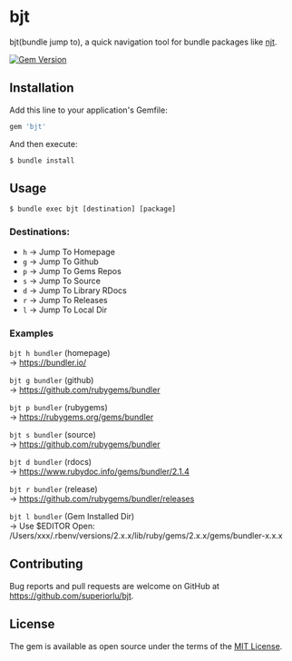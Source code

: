 # bjt

bjt(bundle jump to), a quick navigation tool for bundle packages like [njt](https://github.com/kachkaev/njt).

[![Gem Version](http://img.shields.io/gem/v/bjt.svg)](https://rubygems.org/gems/bjt)

## Installation

Add this line to your application's Gemfile:

```ruby
gem 'bjt'
```

And then execute:

    $ bundle install

## Usage

```shell
$ bundle exec bjt [destination] [package]

```

### Destinations:

- `h` -> Jump To Homepage
- `g` -> Jump To Github
- `p` -> Jump To Gems Repos
- `s` -> Jump To Source
- `d` -> Jump To Library RDocs
- `r` -> Jump To Releases
- `l` -> Jump To Local Dir

### Examples

`bjt h bundler` (homepage)  
→ <https://bundler.io/>

`bjt g bundler` (github)  
→ <https://github.com/rubygems/bundler>

`bjt p bundler` (rubygems)  
→ <https://rubygems.org/gems/bundler>

`bjt s bundler` (source)  
→ <https://github.com/rubygems/bundler>

`bjt d bundler` (rdocs)  
→ <https://www.rubydoc.info/gems/bundler/2.1.4>

`bjt r bundler` (release)  
→ <https://github.com/rubygems/bundler/releases>

`bjt l bundler` (Gem Installed Dir)  
→ Use \$EDITOR Open: /Users/xxx/.rbenv/versions/2.x.x/lib/ruby/gems/2.x.x/gems/bundler-x.x.x

## Contributing

Bug reports and pull requests are welcome on GitHub at https://github.com/superiorlu/bjt.

## License

The gem is available as open source under the terms of the [MIT License](https://opensource.org/licenses/MIT).
